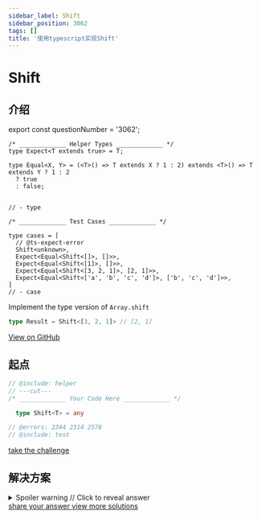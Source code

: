 ```yaml
---
sidebar_label: Shift
sidebar_position: 3062
tags: []
title: '使用typescript实现Shift'
---
```


# Shift

## 介绍

export const questionNumber = '3062';

```twoslash include helper
/* _____________ Helper Types _____________ */
type Expect<T extends true> = T;

type Equal<X, Y> = (<T>() => T extends X ? 1 : 2) extends <T>() => T extends Y ? 1 : 2
  ? true
  : false;


// - type
```

```twoslash include test
/* _____________ Test Cases _____________ */

type cases = [
  // @ts-expect-error
  Shift<unknown>,
  Expect<Equal<Shift<[]>, []>>,
  Expect<Equal<Shift<[1]>, []>>,
  Expect<Equal<Shift<[3, 2, 1]>, [2, 1]>>,
  Expect<Equal<Shift<['a', 'b', 'c', 'd']>, ['b', 'c', 'd']>>,
]
// - case
```
  Implement the type version of ```Array.shift```

  ```ts
  type Result = Shift<[3, 2, 1]> // [2, 1]
  ```


<span className="badge-links">
  <a className="view" target="\_blank" href={`https://tsch.js.org/${questionNumber}`}>
    View on GitHub
  </a>
</span>

## 起点

```ts twoslash
// @include: helper
// ---cut---
/* _____________ Your Code Here _____________ */

  type Shift<T> = any

// @errors: 2344 2314 2578
// @include: test
```

<span className="badge-links">
  <a
    className="challenge"
    target="\_blank"
    href={`https://tsch.js.org/${questionNumber}/play`}
  >
    take the challenge
  </a>
</span>

## 解决方案

<details>

<summary>Spoiler warning // Click to reveal answer</summary>

```ts twoslash
// @include: helper

// @include: test
// @errors: 2344 2589 2314
/* _____________ Answer Here _____________ */
/// ---cut---

type Shift<T extends any[]> = T extends [infer F, ...infer R] ? R : [];



```




</details>

<span className="badge-links">
  <a
    className="share"
    target="\_blank"
    href={`https://tsch.js.org/${questionNumber}/answer`}
  >
    share your answer
  </a>
  <a
    className="solution"
    target="\_blank"
    href={`https://tsch.js.org/${questionNumber}/solutions`}
  >
    view more solutions
  </a>
</span>
